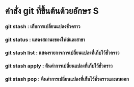 # คำสั่ง git ที่ขึ้นต้นด้วยอักษร S

### git stash : เก็บการเปลี่ยนแปลงชั่วคราว
### git status : แสดงสถานะของไฟล์และสาขา
### git stash list : แสดงรายการการเปลี่ยนแปลงที่เก็บไว้ชั่วคราว
### git stash apply : คืนค่าการเปลี่ยนแปลงที่เก็บไว้ชั่วคราว
### git stash pop : คืนค่าการเปลี่ยนแปลงที่เก็บไว้ชั่วคราวและลบออก
